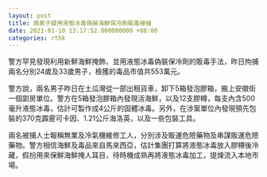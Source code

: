 ```yaml
---
layout: post
title: 兩男子疑用液態冰毒偽裝海鮮保冷劑販毒被捕
date: 2021-01-10 13:17:52.000000000 +08:00
categories: rthk
---
```


警方罕見發現利用新鮮海鮮掩飾，並用液態冰毒偽裝保冷劑的販毒手法，昨日拘捕兩名分別24歲及33歲男子，檢獲的毒品市值共553萬元。

警方說，兩名男子昨日在土瓜灣從一部出租貨車，卸下5箱發泡膠箱，搬上安徽街一個劏房單位。警方在5箱發泡膠箱內發現活海鮮，以及12支膠樽，每支內含500毫升液態冰毒，估計可製作成4公斤的固體冰毒。另外，在涉案單位內發現預先包裝的370克霹靂可卡因、1.21公斤海洛英，以及一些包裝工具。

兩名被捕人士報稱無業及冷氣機維修工人，分別涉及販運危險藥物及串謀販運危險藥物。警方相信海鮮及毒品來自馬來西亞，估計集團打算將液態冰毒放入膠樽後冷藏，假扮用來保鮮海鮮掩人耳目，待時機成熟再將液態冰毒加工，提煉流入本地市場。
